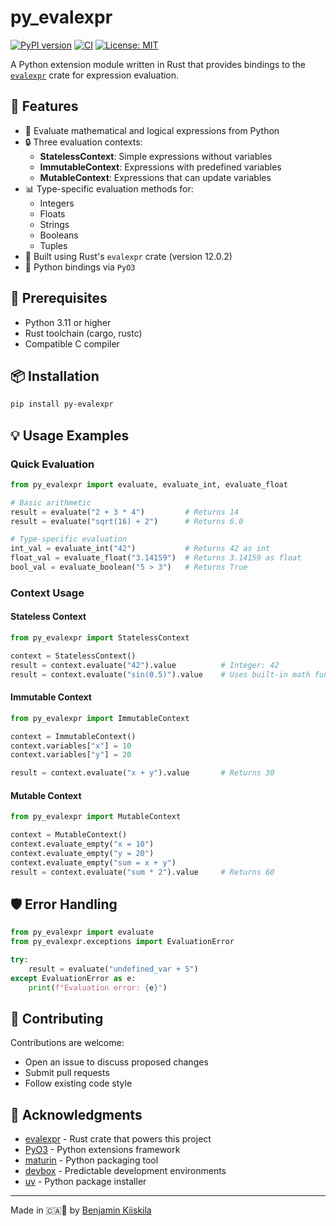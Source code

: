 # py_evalexpr

[![PyPI version](https://img.shields.io/pypi/v/py-evalexpr.svg)](https://pypi.org/project/py-evalexpr/)
[![CI](https://github.com/b-kiiskila/py_evalexpr/actions/workflows/maturin-ci.yml/badge.svg)](https://github.com/b-kiiskila/py_evalexpr/actions/workflows/maturin-ci.yml)
[![License: MIT](https://img.shields.io/badge/License-MIT-yellow.svg)](https://opensource.org/licenses/MIT)

A Python extension module written in Rust that provides bindings to the [`evalexpr`](https://crates.io/crates/evalexpr) crate for expression evaluation.

## 🌟 Features

- 🧮 Evaluate mathematical and logical expressions from Python
- 🔒 Three evaluation contexts:
  - **StatelessContext**: Simple expressions without variables
  - **ImmutableContext**: Expressions with predefined variables
  - **MutableContext**: Expressions that can update variables
- 📊 Type-specific evaluation methods for:
  - Integers
  - Floats
  - Strings
  - Booleans
  - Tuples
- 🚀 Built using Rust's `evalexpr` crate (version 12.0.2)
- 🐍 Python bindings via `PyO3`

## 🔧 Prerequisites

- Python 3.11 or higher
- Rust toolchain (cargo, rustc)
- Compatible C compiler

## 📦 Installation

```bash
pip install py-evalexpr
```

## 💡 Usage Examples

### Quick Evaluation

```python
from py_evalexpr import evaluate, evaluate_int, evaluate_float

# Basic arithmetic
result = evaluate("2 + 3 * 4")         # Returns 14
result = evaluate("sqrt(16) + 2")      # Returns 6.0

# Type-specific evaluation
int_val = evaluate_int("42")           # Returns 42 as int
float_val = evaluate_float("3.14159")  # Returns 3.14159 as float
bool_val = evaluate_boolean("5 > 3")   # Returns True
```

### Context Usage

#### Stateless Context

```python
from py_evalexpr import StatelessContext

context = StatelessContext()
result = context.evaluate("42").value          # Integer: 42
result = context.evaluate("sin(0.5)").value    # Uses built-in math functions
```

#### Immutable Context

```python
from py_evalexpr import ImmutableContext

context = ImmutableContext()
context.variables["x"] = 10
context.variables["y"] = 20

result = context.evaluate("x + y").value       # Returns 30
```

#### Mutable Context

```python
from py_evalexpr import MutableContext

context = MutableContext()
context.evaluate_empty("x = 10")
context.evaluate_empty("y = 20")
context.evaluate_empty("sum = x + y")
result = context.evaluate("sum * 2").value     # Returns 60
```

## 🛡️ Error Handling

```python
from py_evalexpr import evaluate
from py_evalexpr.exceptions import EvaluationError

try:
    result = evaluate("undefined_var + 5")
except EvaluationError as e:
    print(f"Evaluation error: {e}")
```

## 🤝 Contributing

Contributions are welcome:
- Open an issue to discuss proposed changes
- Submit pull requests
- Follow existing code style

## 🙏 Acknowledgments

- [evalexpr](https://crates.io/crates/evalexpr) - Rust crate that powers this project
- [PyO3](https://pyo3.rs) - Python extensions framework
- [maturin](https://maturin.rs) - Python packaging tool
- [devbox](https://www.jetify.com/devbox) - Predictable development environments
- [uv](https://github.com/astral-sh/uv) - Python package installer

---
Made in 🇨🇦🍁 by [Benjamin Kiiskila](https://github.com/b-kiiskila)
